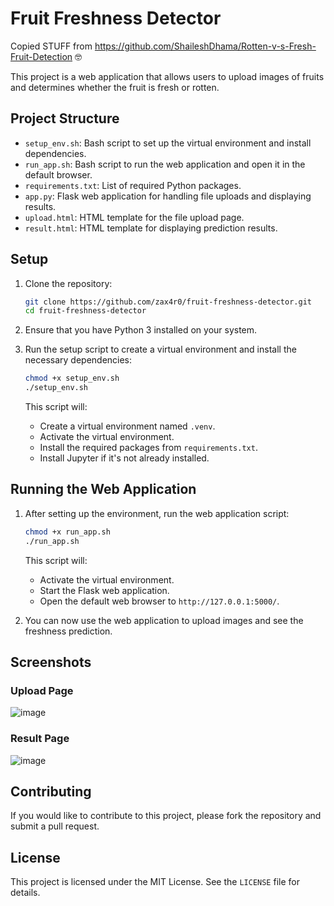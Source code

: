 # Fruit Freshness Detector

Copied STUFF from https://github.com/ShaileshDhama/Rotten-v-s-Fresh-Fruit-Detection 🤓

This project is a web application that allows users to upload images of fruits and determines whether the fruit is fresh or rotten.

## Project Structure

- `setup_env.sh`: Bash script to set up the virtual environment and install dependencies.
- `run_app.sh`: Bash script to run the web application and open it in the default browser.
- `requirements.txt`: List of required Python packages.
- `app.py`: Flask web application for handling file uploads and displaying results.
- `upload.html`: HTML template for the file upload page.
- `result.html`: HTML template for displaying prediction results.

## Setup

1. Clone the repository:

    ```bash
    git clone https://github.com/zax4r0/fruit-freshness-detector.git
    cd fruit-freshness-detector
    ```

2. Ensure that you have Python 3 installed on your system.

3. Run the setup script to create a virtual environment and install the necessary dependencies:

    ```bash
    chmod +x setup_env.sh
    ./setup_env.sh
    ```

    This script will:
    - Create a virtual environment named `.venv`.
    - Activate the virtual environment.
    - Install the required packages from `requirements.txt`.
    - Install Jupyter if it's not already installed.

## Running the Web Application

1. After setting up the environment, run the web application script:

    ```bash
    chmod +x run_app.sh
    ./run_app.sh
    ```

    This script will:
    - Activate the virtual environment.
    - Start the Flask web application.
    - Open the default web browser to `http://127.0.0.1:5000/`.

2. You can now use the web application to upload images and see the freshness prediction.

## Screenshots

### Upload Page

![image](https://github.com/user-attachments/assets/cb4d4bd9-a0f8-4afc-b7ee-c7f10b059197)

### Result Page

![image](https://github.com/user-attachments/assets/e063b6e7-64fc-47d7-8f91-f6e419c0e90f)

## Contributing

If you would like to contribute to this project, please fork the repository and submit a pull request.

## License

This project is licensed under the MIT License. See the `LICENSE` file for details.
